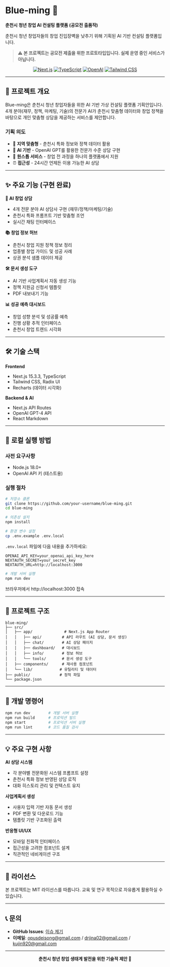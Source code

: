 # Blue-ming 🌸

**춘천시 청년 창업 AI 컨설팅 플랫폼 (공모전 출품작)**

춘천시 청년 창업자들의 창업 진입장벽을 낮추기 위해 기획된 AI 기반 컨설팅 플랫폼입니다.

> **⚠️ 본 프로젝트는 공모전 제출을 위한 프로토타입입니다. 실제 운영 중인 서비스가 아닙니다.**

<div align="center">
  
  [![Next.js](https://img.shields.io/badge/Next.js-15.3.3-black?style=flat-square&logo=next.js)](https://nextjs.org/)
  [![TypeScript](https://img.shields.io/badge/TypeScript-5.0-blue?style=flat-square&logo=typescript)](https://www.typescriptlang.org/)
  [![OpenAI](https://img.shields.io/badge/OpenAI-API-green?style=flat-square&logo=openai)](https://openai.com/)
  [![Tailwind CSS](https://img.shields.io/badge/Tailwind-CSS-38B2AC?style=flat-square&logo=tailwind-css)](https://tailwindcss.com/)
  
</div>

---

## 🎯 프로젝트 개요

Blue-ming은 춘천시 청년 창업자들을 위한 AI 기반 가상 컨설팅 플랫폼 기획안입니다. 4개 분야(재무, 정책, 마케팅, 기술)의 전문가 AI가 춘천시 맞춤형 데이터와 창업 정책을 바탕으로 개인 맞춤형 상담을 제공하는 서비스를 제안합니다.

### 기획 의도
- 🏢 **지역 맞춤형** - 춘천시 특화 정보와 정책 데이터 활용
- 🤖 **AI 기반** - OpenAI GPT를 활용한 전문가 수준 상담 구현
- 🎯 **원스톱 서비스** - 창업 전 과정을 하나의 플랫폼에서 지원
- ⏰ **접근성** - 24시간 언제든 이용 가능한 AI 상담

---

## ✨ 주요 기능 (구현 완료)

**🤖 AI 창업 상담**
- 4개 전문 분야 AI 상담사 구현 (재무/정책/마케팅/기술)
- 춘천시 특화 프롬프트 기반 맞춤형 조언
- 실시간 채팅 인터페이스

**📚 창업 정보 허브**
- 춘천시 창업 지원 정책 정보 정리
- 업종별 창업 가이드 및 성공 사례
- 상권 분석 샘플 데이터 제공

**🛠️ 문서 생성 도구**
- AI 기반 사업계획서 자동 생성 기능
- 정책 지원금 신청서 템플릿
- PDF 내보내기 기능

**📊 성공 예측 대시보드**
- 창업 성향 분석 및 성공률 예측
- 진행 상황 추적 인터페이스
- 춘천시 창업 트렌드 시각화

---

## 🛠️ 기술 스택

**Frontend**
- Next.js 15.3.3, TypeScript
- Tailwind CSS, Radix UI
- Recharts (데이터 시각화)

**Backend & AI**
- Next.js API Routes
- OpenAI GPT-4 API
- React Markdown

---

## 🚀 로컬 실행 방법

### 사전 요구사항
- Node.js 18.0+
- OpenAI API 키 (테스트용)

### 실행 절차

```bash
# 저장소 클론
git clone https://github.com/your-username/blue-ming.git
cd blue-ming

# 의존성 설치
npm install

# 환경 변수 설정
cp .env.example .env.local
```

`.env.local` 파일에 다음 내용을 추가하세요:

```env
OPENAI_API_KEY=your_openai_api_key_here
NEXTAUTH_SECRET=your_secret_key
NEXTAUTH_URL=http://localhost:3000
```

```bash
# 개발 서버 실행
npm run dev
```

브라우저에서 http://localhost:3000 접속

---

## 📁 프로젝트 구조

```
blue-ming/
├── src/
│   ├── app/              # Next.js App Router
│   │   ├── api/         # API 라우트 (AI 상담, 문서 생성)
│   │   ├── chat/        # AI 상담 페이지
│   │   ├── dashboard/   # 대시보드
│   │   ├── info/        # 정보 허브
│   │   └── tools/       # 문서 생성 도구
│   ├── components/      # 재사용 컴포넌트
│   └── lib/            # 유틸리티 및 데이터
├── public/             # 정적 파일
└── package.json
```

---

## 🔧 개발 명령어

```bash
npm run dev        # 개발 서버 실행
npm run build      # 프로덕션 빌드
npm start          # 프로덕션 서버 실행
npm run lint       # 코드 품질 검사
```

---

## 💡 주요 구현 사항

**AI 상담 시스템**
- 각 분야별 전문화된 시스템 프롬프트 설정
- 춘천시 특화 정보 반영된 상담 로직
- 대화 히스토리 관리 및 컨텍스트 유지

**사업계획서 생성**
- 사용자 입력 기반 자동 문서 생성
- PDF 변환 및 다운로드 기능
- 템플릿 기반 구조화된 출력

**반응형 UI/UX**
- 모바일 친화적 인터페이스
- 접근성을 고려한 컴포넌트 설계
- 직관적인 네비게이션 구조

---

## 📄 라이선스

본 프로젝트는 MIT 라이선스를 따릅니다. 교육 및 연구 목적으로 자유롭게 활용하실 수 있습니다.

---

## 📞 문의

- **GitHub Issues**: [이슈 제기](https://github.com/opusdeisong/blue-ming/issues)
- **이메일**: opusdeisong@gmail.com / drjina02@gmail.com / kujin920@gmail.com

---

<div align="center">
  <strong>춘천시 청년 창업 생태계 발전을 위한 기술적 제안 🚀</strong>
</div>
